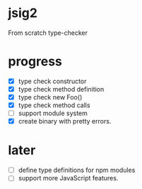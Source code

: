# jsig2

From scratch type-checker 

# progress

 - [x] type check constructor
 - [x] type check method definition
 - [x] type check new Foo()
 - [x] type check method calls 
 - [ ] support module system
 - [x] create binary with pretty errors.

# later

 - [ ] define type definitions for npm modules
 - [ ] support more JavaScript features.

